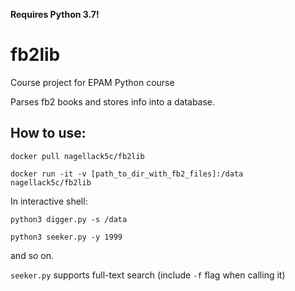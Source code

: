 **Requires Python 3.7!**

# fb2lib
Course project for EPAM Python course

Parses fb2 books and stores info into a database.

## How to use:
``docker pull nagellack5c/fb2lib``

``docker run -it -v [path_to_dir_with_fb2_files]:/data nagellack5c/fb2lib``

In interactive shell:

``python3 digger.py -s /data``

``python3 seeker.py -y 1999``

and so on.

``seeker.py`` supports full-text search (include ``-f`` flag when calling it)
